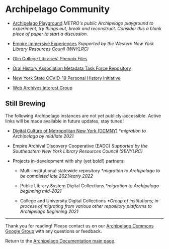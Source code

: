 # Archipelago Community

- [Archipelago Playground](http://play.archipelago.nyc)
    _METRO's public Archipelago playground to experiment, try things out, break and reconstruct. Consider this a blank piece of paper to start a discussion._

- [Empire Immersive Experiences](https://esie.space)
    _Supported by the Western New York Library Resources Counil (WNYLRC)_

- [Olin College Libraries' Pheonix Files](http://ec2-184-73-148-144.compute-1.amazonaws.com)

- [Oral History Association Metadata Task Force Repository](http://oha.archipelago.nyc)

- [New York State COVID-19 Personal History Initiative](https://www.nyspersonalhistory.com)

- [Web Archives Interest Group](http://webarchives.archipelago.nyc)

## Still Brewing

The following Archipelago instances are not yet publicly-accessible. Active links will be made available in future updates, stay tuned!

- [Digital Culture of Metropolitan New York (DCMNY)](http://dcmny.org)
  *_migration to Archipelago by mid/late 2021_

- Empire Archival Discovery Cooperative (EADC)
    _Supported by the Southeastern New York Library Resources Council (SENYLRC)_

- Projects in-development with shy (yet bold!) partners:
   - Multi-institutional statewide repository
      _*migration to Archipelago to be completed late 2021/early 2022_

   - Public Library System Digital Collections
      _*migration to Archipelago beginning mid-2021_

   - College and University Digital Collections
      _*Group of institutions; in process of migrating from various other repository platforms to Archipelago beginning 2021_

---

Thank you for reading! Please contact us on our [Archipelago Commons Google Group](https://groups.google.com/forum/#!forum/archipelago-commons) with any questions or feedback.

Return to the [Archipelago Documentation main page](../README.md).
